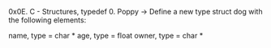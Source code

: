 0x0E. C - Structures, typedef
0. Poppy -> Define a new type struct dog with the following elements:

name, type = char *
age, type = float
owner, type = char *
